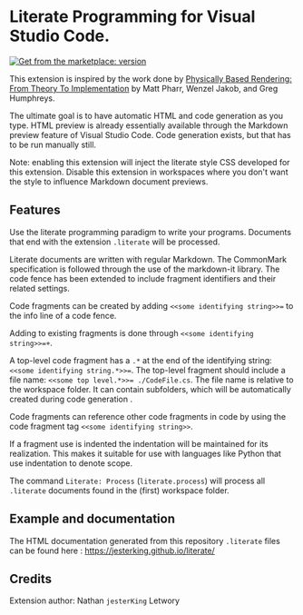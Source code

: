 # **Literate Programming** for Visual Studio Code.

<a href="https://marketplace.visualstudio.com/items?itemName=jesterking.literate"><img src="https://vsmarketplacebadges.dev/version/jesterking.literate.svg?style=for-the-badge&colorA=252526&colorB=43A047&label=Get%20from%20the%20marketplace" alt="Get from the marketplace: version "></a>

This extension is inspired by the work done by [Physically Based Rendering: From
Theory To Implementation](http://www.pbr-book.org) by Matt Pharr, Wenzel Jakob,
and Greg Humphreys.

The ultimate goal is to have automatic HTML and code generation as you type.
HTML preview is already essentially available through the Markdown preview
feature of Visual Studio Code. Code generation exists, but that has to be run
manually still.

Note: enabling this extension will inject the literate style CSS developed for
this extension. Disable this extension in workspaces where you don't want the
style to influence Markdown document previews.

## Features

Use the literate programming paradigm to write your programs. Documents that end
with the extension `.literate` will be processed.

Literate documents are written with regular Markdown. The CommonMark
specification is followed through the use of the markdown-it library. The code
fence has been extended to include fragment identifiers and their related
settings.

Code fragments can be created by adding `<<some identifying string>>=` to the
info line of a code fence.

Adding to existing fragments is done through `<<some identifying string>>=+`.

A top-level code fragment has a `.*` at the end of the identifying string:
`<<some identifying string.*>>=`. The top-level fragment should include a file
name: `<<some top level.*>>= ./CodeFile.cs`. The file name is relative to the
workspace folder. It can contain subfolders, which will be automatically created
during code generation .

Code fragments can reference other code fragments in code by using the code
fragment tag `<<some identifying string>>`.

If a fragment use is indented the indentation will be maintained for its
realization. This makes it suitable for use with languages like Python that use
indentation to denote scope.

The command `Literate: Process` (`literate.process`) will process all
`.literate` documents found in the (first) workspace folder.

## Example and documentation

The HTML documentation generated from this repository `.literate` files can be
found here : https://jesterking.github.io/literate/

## Credits

Extension author: Nathan `jesterKing` Letwory
